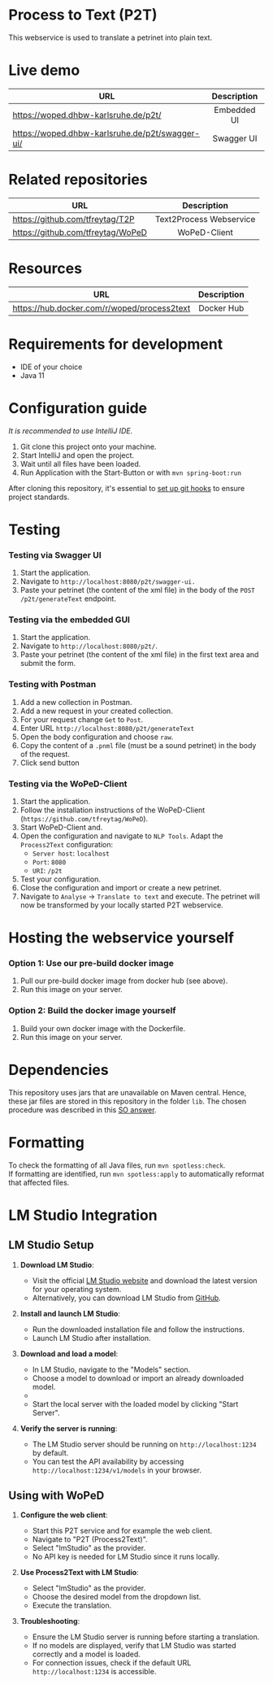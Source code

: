 # Process to Text (P2T)

This webservice is used to translate a petrinet into plain text.

# Live demo

| URL                                             | Description | 
|-------------------------------------------------|:-----------:|
| https://woped.dhbw-karlsruhe.de/p2t/            | Embedded UI |
| https://woped.dhbw-karlsruhe.de/p2t/swagger-ui/ | Swagger UI  |

# Related repositories

| URL                               |       Description       |
|-----------------------------------|:-----------------------:|
| https://github.com/tfreytag/T2P   | Text2Process Webservice |
| https://github.com/tfreytag/WoPeD |      WoPeD-Client       |

# Resources

| URL                                         | Description |
|---------------------------------------------|:-----------:|
| https://hub.docker.com/r/woped/process2text | Docker Hub  |

# Requirements for development

* IDE of your choice
* Java 11

# Configuration guide

_It is recommended to use IntelliJ IDE._

1. Git clone this project onto your machine.
2. Start IntelliJ and open the project.
3. Wait until all files have been loaded.
4. Run Application with the Start-Button or with `mvn spring-boot:run`

After cloning this repository, it's essential to [set up git hooks](https://github.com/woped/woped-git-hooks/blob/main/README.md#activating-git-hooks-after-cloning-a-repository) to ensure project standards.

# Testing

### Testing via Swagger UI

1. Start the application.
2. Navigate to `http://localhost:8080/p2t/swagger-ui.`
3. Paste your petrinet (the content of the xml file) in the body of the `POST /p2t/generateText` endpoint.

### Testing via the embedded GUI

1. Start the application.
2. Navigate to `http://localhost:8080/p2t/`.
3. Paste your petrinet (the content of the xml file) in the first text area and submit the form.

### Testing with Postman

1. Add a new collection in Postman.
2. Add a new request in your created collection.
3. For your request change `Get` to `Post`.
4. Enter URL `http://localhost:8080/p2t/generateText`
5. Open the body configuration and choose `raw`.
6. Copy the content of a `.pnml` file (must be a sound petrinet) in the body of the request.
7. Click send button

### Testing via the WoPeD-Client

1. Start the application.
2. Follow the installation instructions of the WoPeD-Client (`https://github.com/tfreytag/WoPeD`).
3. Start WoPeD-Client and.
4. Open the configuration and navigate to `NLP Tools`. Adapt the `Process2Text` configuration:
    - `Server host`: `localhost`
    - `Port`: `8080`
    - `URI`: `/p2t`
5. Test your configuration.
6. Close the configuration and import or create a new petrinet.
7. Navigate to `Analyse` -> `Translate to text` and execute. The petrinet will now be transformed by your locally
   started P2T webservice.

# Hosting the webservice yourself

### Option 1: Use our pre-build docker image

1. Pull our pre-build docker image from docker hub (see above).
2. Run this image on your server.

### Option 2: Build the docker image yourself

1. Build your own docker image with the Dockerfile.
2. Run this image on your server.

# Dependencies
This repository uses jars that are unavailable on Maven central. Hence, these jar files are stored in this repository in
the folder `lib`. The chosen procedure was described in this [SO answer](https://stackoverflow.com/a/51647143/11711692).

# Formatting
To check the formatting of all Java files, run `mvn spotless:check`. <br>
If formatting are identified, run `mvn spotless:apply` to automatically reformat that affected files.

# LM Studio Integration

## LM Studio Setup

1. **Download LM Studio**:
   - Visit the official [LM Studio website](https://lmstudio.ai/) and download the latest version for your operating system.
   - Alternatively, you can download LM Studio from [GitHub](https://github.com/lmstudio-ai).

2. **Install and launch LM Studio**:
   - Run the downloaded installation file and follow the instructions.
   - Launch LM Studio after installation.

3. **Download and load a model**:
   - In LM Studio, navigate to the "Models" section.
   - Choose a model to download or import an already downloaded model.
   - 
   - Start the local server with the loaded model by clicking "Start Server".

4. **Verify the server is running**:
   - The LM Studio server should be running on `http://localhost:1234` by default.
   - You can test the API availability by accessing `http://localhost:1234/v1/models` in your browser.

## Using with WoPeD

1. **Configure the web client**:
   - Start this P2T service and for example the web client.
   - Navigate to "P2T (Process2Text)".
   - Select "lmStudio" as the provider.
   - No API key is needed for LM Studio since it runs locally.

2. **Use Process2Text with LM Studio**:
   - Select "lmStudio" as the provider.
   - Choose the desired model from the dropdown list.
   - Execute the translation.

3. **Troubleshooting**:
   - Ensure the LM Studio server is running before starting a translation.
   - If no models are displayed, verify that LM Studio was started correctly and a model is loaded.
   - For connection issues, check if the default URL `http://localhost:1234` is accessible.
